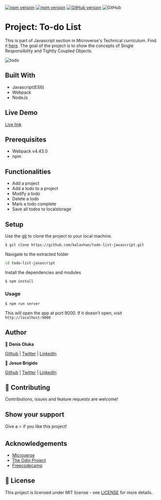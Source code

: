 [![npm version](https://badge.fury.io/js/webpack.svg)](https://badge.fury.io/js/webpack)
[![npm version](https://badge.fury.io/js/npm.svg)](https://badge.fury.io/js/npm)
[![GitHub version](https://badge.fury.io/gh/OlukaDenis%2Frestaurant-page.svg)](https://badge.fury.io/gh/OlukaDenis%2todo-list-javascript)
![GitHub](https://img.shields.io/github/license/kalavhan/todo-list-javascript)

# Project: To-do List

This is part of Javascript section in Microverse's Technical curriculum. Find it [here](https://www.theodinproject.com/courses/javascript/lessons/todo-list).
The goal of the project is to show the concepts of Single Responsibility and Tightly Coupled Objects.

![todo](https://user-images.githubusercontent.com/37341054/81015709-d08e8c00-8e67-11ea-8290-17b8463792aa.png)

## Built With
- Javascript(ES6)
- Webpack
- NodeJs

## Live Demo
[Live link]('')


## Prerequisites
- Webpack v4.43.0
- npm

## Functionalities 
- Add a project
- Add a todo to a project
- Modify a todo
- Delete a todo
- Mark a todo complete
- Save all todos to localstorage

## Setup

Use the [git](https://git-scm.com/downloads) to clone the project to your local machine.
```sh
$ git clone https://github.com/kalavhan/todo-list-javascript.git
```

Navigate to the extracted folder
```sh 
cd todo-list-javascript
```

Install the dependencies and modules
```sh
$ npm install
```

### Usage
```sh
$ npm run server
```
This will open the app at port 9000. If it doesn't open, visit ```http://localhost:9000```

## Author

👤 **Denis Oluka**

[Github](https://github.com/OlukaDenis) | [Twitter](https://twitter.com/dennylucaz) | [LinkedIn](https://linkedin.com/in/denis-oluka)

👤 **Josue Brigido**

[Github](https://github.com/kalavhan) | [Twitter](https://twitter.com/kalavhan) | [LinkedIn](https://linkedin.com/in/kalavhan)



## 🤝 Contributing

Contributions, issues and feature requests are welcome!

## Show your support

Give a ⭐️ if you like this project!

## Acknowledgements
- [Microverse](https://www.microverse.org/)
- [The Odin Project](https://www.theodinproject.com/)
- [Freecodecamp](http://freecodecamp.org/)

## 📝 License

This project is licensed under MIT license - see [LICENSE](/LICENSE) for more details.

